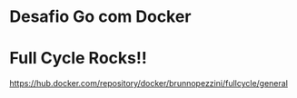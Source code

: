 # Desafio Go com Docker
# Full Cycle Rocks!!

https://hub.docker.com/repository/docker/brunnopezzini/fullcycle/general
